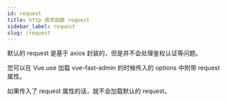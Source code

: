 ```yaml
---
id: request
title: http 请求函数 request
sidebar_label: request
slug: /request
---
```


默认的 request 是基于 axios 封装的，但是并不会处理鉴权认证等问题。

您可以在 Vue.use 加载 vue-fast-admin 的时候传入的 options 中附带 request 属性。

如果传入了 request 属性的话，就不会加载默认的 request。
